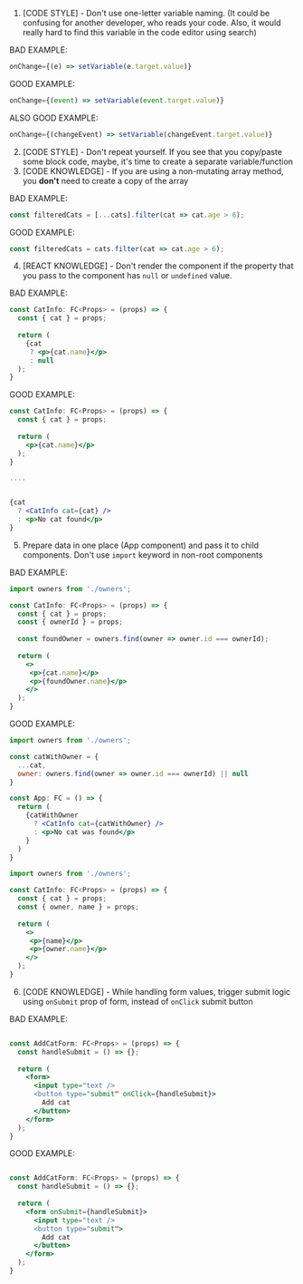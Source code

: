 1. [CODE STYLE] - Don't use one-letter variable naming. (It could be confusing for another developer, who reads your code. Also, it would really hard to find this variable in the code editor using search)

BAD EXAMPLE:
```jsx
onChange={(e) => setVariable(e.target.value)}
```

GOOD EXAMPLE:
```jsx
onChange={(event) => setVariable(event.target.value)}
```


ALSO GOOD EXAMPLE:
```jsx
onChange={(changeEvent) => setVariable(changeEvent.target.value)}
```

2. [CODE STYLE] - Don't repeat yourself. If you see that you copy/paste some block code, maybe, it's time to create a separate variable/function
3. [CODE KNOWLEDGE] - If you are using a non-mutating array method, you **don't** need to create a copy of the array

BAD EXAMPLE:
```jsx
const filteredCats = [...cats].filter(cat => cat.age > 6);
```

GOOD EXAMPLE:
```jsx
const filteredCats = cats.filter(cat => cat.age > 6);
```

4. [REACT KNOWLEDGE] - Don't render the component if the property that you pass to the component has `null` or `undefined` value.

BAD EXAMPLE:
```jsx
const CatInfo: FC<Props> = (props) => {
  const { cat } = props;
  
  return (
    {cat 
     ? <p>{cat.name}</p>
     : null
  );
}
```

GOOD EXAMPLE:
```jsx
const CatInfo: FC<Props> = (props) => {
  const { cat } = props;
  
  return (
    <p>{cat.name}</p>
  );
}

....


{cat 
  ? <CatInfo cat={cat} /> 
  : <p>No cat found</p>
}
```

5. Prepare data in one place (App component) and pass it to child components. Don't use `import` keyword in non-root components

BAD EXAMPLE:
```jsx
import owners from './owners';

const CatInfo: FC<Props> = (props) => {
  const { cat } = props;
  const { ownerId } = props;
  
  const foundOwner = owners.find(owner => owner.id === ownerId);
  
  return (
    <>
     <p>{cat.name}</p>
     <p>{foundOwner.name}</p>
    </>
  );
}
```

GOOD EXAMPLE:
```jsx
import owners from './owners';

const catWithOwner = {
  ...cat,
  owner: owners.find(owner => owner.id === ownerId) || null
}

const App: FC = () => {
  return (
    {catWithOwner 
      ? <CatInfo cat={catWithOwner} />
      : <p>No cat was found</p>
    }
  )
}
```
```jsx
import owners from './owners';

const CatInfo: FC<Props> = (props) => {
  const { cat } = props;
  const { owner, name } = props;
  
  return (
    <>
     <p>{name}</p>
     <p>{owner.name}</p>
    </>
  );
}
```

6. [CODE KNOWLEDGE] - While handling form values, trigger submit logic using `onSubmit` prop of form, instead of `onClick` submit button

BAD EXAMPLE:
```jsx

const AddCatForm: FC<Props> = (props) => {
  const handleSubmit = () => {};
  
  return (
    <form>
      <input type="text />
      <button type="submit" onClick={handleSubmit}>
        Add cat
      </button>
    </form>
  );
}
```

GOOD EXAMPLE:
```jsx

const AddCatForm: FC<Props> = (props) => {
  const handleSubmit = () => {};
  
  return (
    <form onSubmit={handleSubmit}>
      <input type="text />
      <button type="submit">
        Add cat
      </button>
    </form>
  );
}
```
